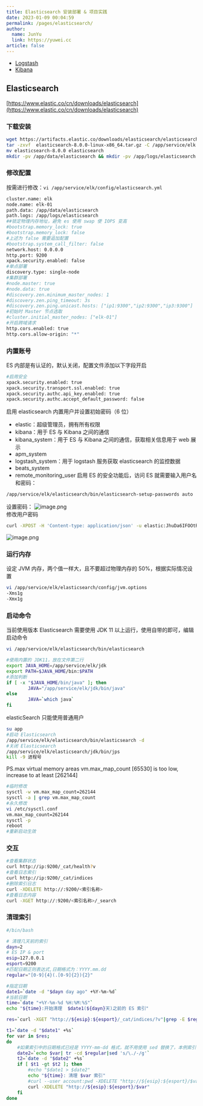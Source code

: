 ```yaml
---
title: Elasticsearch 安装部署 & 项目实践
date: 2023-01-09 00:04:59
permalink: /pages/elasticsearch/
author: 
  name: JunYu
  link: https://yuwei.cc
article: false
---
```

- [Logstash](/pages/logstash/)
- [Kibana](/pages/kibana/)
## Elasticsearch
[https://www.elastic.co/cn/downloads/elasticsearch](https://www.elastic.co/cn/downloads/elasticsearch)
### 下载安装
```bash
wget https://artifacts.elastic.co/downloads/elasticsearch/elasticsearch-8.0.0-linux-x86_64.tar.gz
tar -zxvf  elasticsearch-8.0.0-linux-x86_64.tar.gz -C /app/service/elk
mv elasticsearch-8.0.0 elasticsearch
mkdir -pv /app/data/elasticsearch && mkdir -pv /app/logs/elasticsearch
```
### 修改配置
按需进行修改：`vi /app/service/elk/config/elasticsearch.yml`
```bash
cluster.name: elk
node.name: elk-01
path.data: /app/data/elasticsearch
path.logs: /app/logs/elasticsearch
##锁定物理内存地址，避免 es 使用 swap 使 IOPS 变高
#bootstrap.memory_lock: true
#bootstrap.memory_lock: false
#上述为 false 需要追加配置
#bootstrap.system_call_filter: false
network.host: 0.0.0.0
http.port: 9200
xpack.security.enabled: false
#单点部署
discovery.type: single-node
#集群部署
#node.master: true
#node.data: true
#discovery.zen.minimum_master_nodes: 1
#discovery.zen.ping_timeout: 3s
#discovery.zen.ping.unicast.hosts: ["ip1:9300","ip2:9300","ip3:9300"]
#初始时 Master 节点选取
#cluster.initial_master_nodes: ["elk-01"]
#开启跨域请求
http.cors.enabled: true
http.cors.allow-origin: "*"
```
### 内置账号
ES 内部是有认证的，默认关闭，配置文件添加以下字段开启
```bash
#启用安全
xpack.security.enabled: true
xpack.security.transport.ssl.enabled: true
xpack.security.authc.api_key.enabled: true
xpack.security.authc.accept_default_password: false
```
启用 elasticsearch 内置用户并设置初始密码（6 位）
- elastic：超级管理员，拥有所有权限
- kibana：用于 ES 与 Kibana 之间的通信
- kibana_system：用于 ES 与 Kibana 之间的通信，获取相关信息用于 web 展示
- apm_system
- logstash_system：用于 logstash 服务获取 elasticsearch 的监控数据
- beats_system
- remote_monitoring_user
启用 ES 的安全功能后，访问 ES 就需要输入用户名和密码：
```bash
/app/service/elk/elasticsearch/bin/elasticsearch-setup-passwords auto | interactive
```
设置密码：
![image.png](https://f.pz.al/pzal/2023/01/13/6aaa0d865749c.png)  
修改用户密码
```bash
curl -XPOST -H 'Content-type: application/json' -u elastic:JhuDa6IFOOtRMOVTI3gu 'http://127.0.0.1:9200/_xpack/security/user/elastic/_password?pretty' -d '{"password": "123456"}'
```
![image.png](https://f.pz.al/pzal/2023/01/13/c1100d521dd57.png)
### 运行内存
设定 JVM 内存，两个值一样大，且不要超过物理内存的 50%，根据实际情况设置
```bash
vi /app/service/elk/elasticsearch/config/jvm.options
-Xms1g
-Xmx1g
```
### 启动命令
当前使用版本 Elasticsearch 需要使用 JDK 11 以上运行，使用自带的即可，编辑启动命令
```bash
vi /app/service/elk/elasticsearch/bin/elasticsearch

#使用内置的 JDK11，放在文件第二行
export JAVA_HOME=/app/service/elk/jdk
export PATH=$JAVA_HOME/bin:$PATH
#添加判断
if [ -x "$JAVA_HOME/bin/java" ]; then
        JAVA="/app/service/elk/jdk/bin/java"
else
        JAVA=`which java`
fi
```
elasticSearch 只能使用普通用户
```bash
su app
#启动 Elasticsearch
/app/service/elk/elasticsearch/bin/elasticsearch -d
#关闭 Elasticsearch
/app/service/elk/elasticsearch/jdk/bin/jps
kill -9 进程号
```
PS.max virtual memory areas vm.max_map_count [65530] is too low, increase to at least [262144]
```bash
#临时修改
sysctl -w vm.max_map_count=262144
sysctl -a | grep vm.max_map_count
#永久修改
vi /etc/sysctl.conf
vm.max_map_count=262144
sysctl -p
reboot
#重新启动生效
```
### 交互
```bash
#查看集群状态
curl http://ip:9200/_cat/health?v
#查看日志索引
curl http://ip:9200/_cat/indices
#删除索引日志
curl -XDELETE http://:9200/<索引名称>
#查看日志内容
curl -XGET http://:9200/<索引名称>/_search
```
### 清理索引
```bash
#/bin/bash

# 清理几天前的索引
dayn=2
# ES IP & port
esip=127.0.0.1
esport=9200
#匹配日期正则表达式,日期格式为：YYYY.mm.dd
regular="[0-9]{4}(.[0-9]{2}){2}"

#指定日期
date1=`date -d "$dayn day ago" +%Y-%m-%d`
#当前日期
time=`date "+%Y-%m-%d %H:%M:%S"`
echo "${time}:开始清理  $date1(${dayn}天)之前的 ES 索引"

res=`curl -XGET "http://${esip}:${esport}/_cat/indices/?v"|grep -E $regular|awk '{print $3}'`

t1=`date -d "$date1" +%s`
for var in $res; 
do
    #如果索引中的日期格式已经是 YYYY-mm-dd 格式，就不用使用 sed 替换了，本例索引中日期格式为：YYYY.mm.dd
    date2=`echo $var| tr -cd $regular|sed 's/\./-/g'`
    t2=`date -d "$date2" +%s`
    if [ $t1 -gt $t2 ]; then
        #echo "$date1 > $date2"
        echo "${time}: 清理 $var 索引"
        #curl --user account:pwd -XDELETE "http://${esip}:${esport}/$var"
        curl -XDELETE "http://${esip}:${esport}/$var"
    fi
done
```
